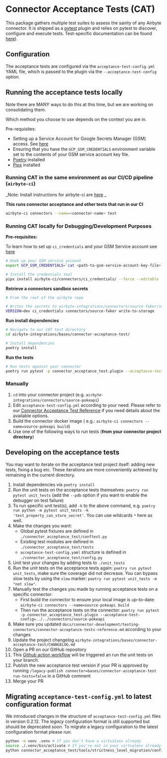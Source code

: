 # Connector Acceptance Tests (CAT)
This package gathers multiple test suites to assess the sanity of any Airbyte connector.
It is shipped as a [pytest](https://docs.pytest.org/en/7.1.x/) plugin and relies on pytest to discover, configure and execute tests.
Test-specific documentation can be found [here](https://docs.airbyte.com/connector-development/testing-connectors/connector-acceptance-tests-reference/)).

## Configuration
The acceptance tests are configured via the `acceptance-test-config.yml` YAML file, which is passed to the plugin via the `--acceptance-test-config` option.

## Running the acceptance tests locally
Note there are MANY ways to do this at this time, but we are working on consolidating them.

Which method you choose to use depends on the context you are in.

Pre-requisites:
- Setting up a Service Account for Google Secrets Manager (GSM) access. See [here](https://github.com/airbytehq/airbyte/blob/master/airbyte-ci/connectors/ci_credentials/README.md)
- Ensuring that you have the `GCP_GSM_CREDENTIALS` environment variable set to the contents of your GSM service account key file.
- [Poetry](https://python-poetry.org/docs/#installation) installed
- [Pipx](https://pypa.github.io/pipx/installation/) installed

### Running CAT in the same environment as our CI/CD pipeline (`airbyte-ci`)

_Note: Install instructions for airbyte-ci are [here](https://github.com/airbytehq/airbyte/blob/master/airbyte-ci/connectors/pipelines/README.md) _

**This runs connector acceptance and other tests that run in our CI**
```bash
airbyte-ci connectors --name=<connector-name> test
```

### Running CAT locally for Debugging/Development Purposes

**Pre-requisites:**

To learn how to set up `ci_credentials` and your GSM Service account see [here](https://github.com/airbytehq/airbyte/blob/master/airbyte-ci/connectors/ci_credentials/README.md)

```bash
# Hook up your GSM service account
export GCP_GSM_CREDENTIALS=`cat <path-to-gsm-service-account-key-file>`

# Install the credentials tool
pipx install airbyte-ci/connectors/ci_credentials/ --force --editable
```

**Retrieve a connectors sandbox secrets**

```bash
# From the root of the airbyte repo

# Writes the secrets to airbyte-integrations/connectors/source-faker/secrets
VERSION=dev ci_credentials connectors/source-faker write-to-storage
```

**Run install dependencies**

```bash
# Navigate to our CAT test directory
cd airbyte-integrations/bases/connector-acceptance-test/

# Install dependencies
poetry install
```

**Run the tests**

```bash
# Run tests against your connector
poetry run pytest -p connector_acceptance_test.plugin --acceptance-test-config=../../connectors/source-faker --pdb
```


### Manually
1. `cd` into your connector project (e.g. `airbyte-integrations/connectors/source-pokeapi`)
2. Edit `acceptance-test-config.yml` according to your need. Please refer to our [Connector Acceptance Test Reference](https://docs.airbyte.com/connector-development/testing-connectors/connector-acceptance-tests-reference/) if you need details about the available options.
3. Build the connector docker image ( e.g.: `airbyte-ci connectors --name=source-pokeapi build`)
4. Use one of the following ways to run tests (**from your connector project directory**)


## Developing on the acceptance tests
You may want to iterate on the acceptance test project itself: adding new tests, fixing a bug etc.
These iterations are more conveniently achieved by remaining in the current directory.

1. Install dependencies via `poetry install`
2. Run the unit tests on the acceptance tests themselves: `poetry run pytest unit_tests` (add the `--pdb` option if you want to enable the debugger on test failure)
3. To run specific unit test(s), add `-k` to the above command, e.g. `poetry run python -m pytest unit_tests -k 'test_property_can_store_secret'`. You can use wildcards `*` here as well.
4. Make the changes you want:
    * Global pytest fixtures are defined in `./connector_acceptance_test/conftest.py`
    * Existing test modules are defined in `./connector_acceptance_test/tests`
    * `acceptance-test-config.yaml` structure is defined in `./connector_acceptance_test/config.py`
5. Unit test your changes by adding tests to `./unit_tests`
6. Run the unit tests on the acceptance tests again: `poetry run pytest unit_tests`, make sure the coverage did not decrease. You can bypass slow tests by using the `slow` marker: `poetry run pytest unit_tests -m "not slow"`.
7. Manually test the changes you made by running acceptance tests on a specific connector:
    * First build the connector to ensure your local image is up-to-date: `airbyte-ci connectors --name=source-pokeapi build`
    * Then run the acceptance tests on the connector: `poetry run pytest -p connector_acceptance_test.plugin --acceptance-test-config=../../connectors/source-pokeapi`
8. Make sure you updated `docs/connector-development/testing-connectors/connector-acceptance-tests-reference.md` according to your changes
9. Update the project changelog `airbyte-integrations/bases/connector-acceptance-test/CHANGELOG.md`
10. Open a PR on our GitHub repository
11. This [Github action workflow](https://github.com/airbytehq/airbyte/blob/master/.github/workflows/cat-tests.yml) will be triggered an run the unit tests on your branch.
12. Publish the new acceptance test version if your PR is approved by running `/legacy-publish connector=bases/connector-acceptance-test run-tests=false` in a GitHub comment
13. Merge your PR

## Migrating `acceptance-test-config.yml` to latest configuration format
We introduced changes in the structure of `acceptance-test-config.yml` files in version 0.2.12.
The *legacy* configuration format is still supported but should be deprecated soon.
To migrate a legacy configuration to the latest configuration format please run:

```bash
python -m venv .venv # If you don't have a virtualenv already
source ./.venv/bin/activate # If you're not in your virtualenv already
python connector_acceptance_test/tools/strictness_level_migration/config_migration.py ../../connectors/source-to-migrate/acceptance-test-config.yml
```

